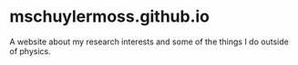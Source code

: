 # mschuylermoss.github.io
A website about my research interests and some of the things I do outside of physics.
